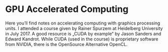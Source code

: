 # GPU Accelerated Computing

Here you’ll find notes on accelerating computing with graphics processing units. I attended a course given by Rainer Spurzem at Heidelberg University in July 2017. A good resource is „CUDA by example“ by Jason Sanders and Edward Kandrot. While CUDA (used in the course) is proprietary software from NVIDIA, there is the OpenSource Alternative OpenCL. 